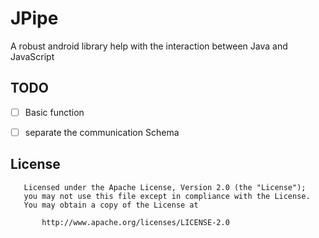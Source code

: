 # JPipe
A robust android library help with the interaction between Java and JavaScript

## TODO
-[ ] Basic function
-[ ] separate the communication Schema


## License
```
   Licensed under the Apache License, Version 2.0 (the "License");
   you may not use this file except in compliance with the License.
   You may obtain a copy of the License at

       http://www.apache.org/licenses/LICENSE-2.0
```


